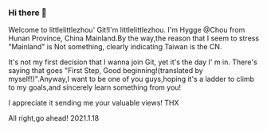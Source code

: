 ### Hi there 👋

<!--
**littlelittlezhou/littlelittlezhou** is a ✨ _special_ ✨ repository because its `README.md` (this file) appears on your GitHub profile.

Here are some ideas to get you started:

- 🔭 I’m currently working on ...
- 🌱 I’m currently learning ...
- 👯 I’m looking to collaborate on ...
- 🤔 I’m looking for help with ...
- 💬 Ask me about ...
- 📫 How to reach me: ...
- 😄 Pronouns: ...
- ⚡ Fun fact: ...
-->

Welcome to littlelittlezhou' Git!I'm littlelittlezhou.
I'm Hygge @Chou from Hunan Province, China Mainland.By the way,the reason that I seem to stress "Mainland" is Not something, clearly indicating Taiwan is the CN.

It's not my first decision that I wanna join Git, yet it's the day I' m in. There's saying that goes "First Step, Good beginning!(translated by myself!)".Anyway,I want to be one of you guys,hoping it's a ladder to climb to my goals,and sincerely learn something from you! 

I appreciate it sending me your valuable views! THX

All right,go ahead!
         2021.1.18
